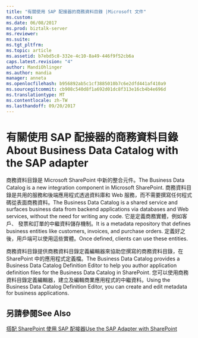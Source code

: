 ```yaml
---
title: "有關使用 SAP 配接器的商務資料目錄 |Microsoft 文件"
ms.custom: 
ms.date: 06/08/2017
ms.prod: biztalk-server
ms.reviewer: 
ms.suite: 
ms.tgt_pltfrm: 
ms.topic: article
ms.assetid: b7ebd5c8-332e-4c10-8a49-446f9f52cb6a
caps.latest.revision: "4"
author: MandiOhlinger
ms.author: mandia
manager: anneta
ms.openlocfilehash: b956892ab5c1cf3885010b7c6e2dfd441af410a9
ms.sourcegitcommit: cb908c540d8f1a692d01dc8f313e16cb4b4e696d
ms.translationtype: MT
ms.contentlocale: zh-TW
ms.lasthandoff: 09/20/2017
---
```

# <a name="about-business-data-catalog-with-the-sap-adapter"></a><span data-ttu-id="ffd2e-102">有關使用 SAP 配接器的商務資料目錄</span><span class="sxs-lookup"><span data-stu-id="ffd2e-102">About Business Data Catalog with the SAP adapter</span></span>
<span data-ttu-id="ffd2e-103">商務資料目錄是 Microsoft SharePoint 中新的整合元件。</span><span class="sxs-lookup"><span data-stu-id="ffd2e-103">The Business Data Catalog is a new integration component in Microsoft SharePoint.</span></span> <span data-ttu-id="ffd2e-104">商務資料目錄是共用的服務和後端應用程式透過資料庫和 Web 服務，而不需要撰寫任何程式碼從表面商務資料。</span><span class="sxs-lookup"><span data-stu-id="ffd2e-104">The Business Data Catalog is a shared service and surfaces business data from backend applications via databases and Web services, without the need for writing any code.</span></span> <span data-ttu-id="ffd2e-105">它是定義商務實體，例如客戶、 發票和訂單的中繼資料儲存機制。</span><span class="sxs-lookup"><span data-stu-id="ffd2e-105">It is a metadata repository that defines business entities like customers, invoices, and purchase orders.</span></span> <span data-ttu-id="ffd2e-106">定義好之後，用戶端可以使用這些實體。</span><span class="sxs-lookup"><span data-stu-id="ffd2e-106">Once defined, clients can use these entities.</span></span>  
  
 <span data-ttu-id="ffd2e-107">商務資料目錄提供商務資料目錄定義編輯器來協助您撰寫的商務資料目錄，在 SharePoint 中的應用程式定義檔。</span><span class="sxs-lookup"><span data-stu-id="ffd2e-107">The Business Data Catalog provides a Business Data Catalog Definition Editor to help you author application definition files for the Business Data Catalog in SharePoint.</span></span> <span data-ttu-id="ffd2e-108">您可以使用商務資料目錄定義編輯器，建立及編輯商業應用程式的中繼資料。</span><span class="sxs-lookup"><span data-stu-id="ffd2e-108">Using the Business Data Catalog Definition Editor, you can create and edit metadata for business applications.</span></span>   

  
## <a name="see-also"></a><span data-ttu-id="ffd2e-109">另請參閱</span><span class="sxs-lookup"><span data-stu-id="ffd2e-109">See Also</span></span>  
[<span data-ttu-id="ffd2e-110">搭配 SharePoint 使用 SAP 配接器</span><span class="sxs-lookup"><span data-stu-id="ffd2e-110">Use the SAP Adapter with SharePoint</span></span>](../../adapters-and-accelerators/adapter-sap/use-the-sap-adapter-with-sharepoint.md)